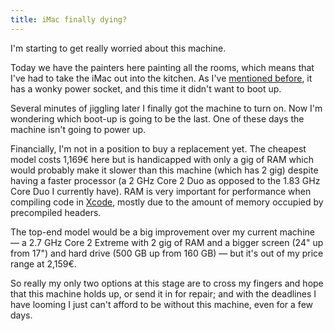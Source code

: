 ```yaml
---
title: iMac finally dying?
---
```


I'm starting to get really worried about this machine.

Today we have the painters here painting all the rooms, which means that I've had to take the iMac out into the kitchen. As I've [mentioned before](http://www.wincent.com/a/about/wincent/weblog/archives/2007/08/involuntary_reb_13.php), it has a wonky power socket, and this time it didn't want to boot up.

Several minutes of jiggling later I finally got the machine to turn on. Now I'm wondering which boot-up is going to be the last. One of these days the machine isn't going to power up.

Financially, I'm not in a position to buy a replacement yet. The cheapest model costs 1,169€ here but is handicapped with only a gig of RAM which would probably make it slower than this machine (which has 2 gig) despite having a faster processor (a 2 GHz Core 2 Duo as opposed to the 1.83 GHz Core Duo I currently have). RAM is very important for performance when compiling code in [Xcode](http://www.wincent.com/knowledge-base/Xcode), mostly due to the amount of memory occupied by precompiled headers.

The top-end model would be a big improvement over my current machine — a 2.7 GHz Core 2 Extreme with 2 gig of RAM and a bigger screen (24" up from 17") and hard drive (500 GB up from 160 GB) — but it's out of my price range at 2,159€.

So really my only two options at this stage are to cross my fingers and hope that this machine holds up, or send it in for repair; and with the deadlines I have looming I just can't afford to be without this machine, even for a few days.
